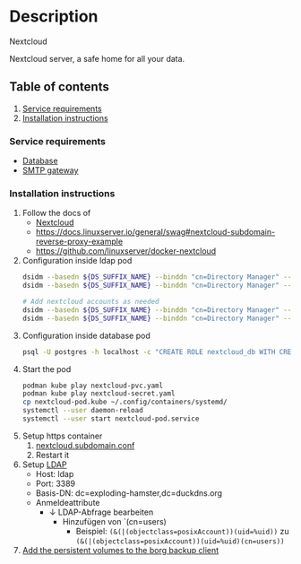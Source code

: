 # Description

Nextcloud

Nextcloud server, a safe home for all your data.

## Table of contents

1. [Service requirements](#service-requirements)
2. [Installation instructions](#installation-instructions)

### Service requirements

- [Database](../database/README.md)
- [SMTP gateway](../notification/README.md)

### Installation instructions

1. Follow the docs of
    - [Nextcloud](https://nextcloud.com/support/)
    - https://docs.linuxserver.io/general/swag#nextcloud-subdomain-reverse-proxy-example
    - https://github.com/linuxserver/docker-nextcloud
2. Configuration inside ldap pod
   ```bash
   dsidm --basedn ${DS_SUFFIX_NAME} --binddn "cn=Directory Manager" --bindpw ${DS_DM_PASSWORD} localhost user create --uid nextcloud_db --cn databases --displayName "Nextcloud Database" --uidNumber 1001 --gidNumber 1001 --homeDirectory /home/nextcloud_db
   dsidm --basedn ${DS_SUFFIX_NAME} --binddn "cn=Directory Manager" --bindpw ${DS_DM_PASSWORD} localhost account reset_password uid=nextcloud_db,ou=people,${DS_SUFFIX_NAME}
   
   # Add nextcloud accounts as needed
   dsidm --basedn ${DS_SUFFIX_NAME} --binddn "cn=Directory Manager" --bindpw ${DS_DM_PASSWORD} localhost user create --uid username --cn users --displayName "Max Mustermann" --uidNumber 1002 --gidNumber 1002 --homeDirectory /home/username
   dsidm --basedn ${DS_SUFFIX_NAME} --binddn "cn=Directory Manager" --bindpw ${DS_DM_PASSWORD} localhost account reset_password uid=username,ou=people,${DS_SUFFIX_NAME}
   ```
3. Configuration inside database pod
   ```bash
   psql -U postgres -h localhost -c "CREATE ROLE nextcloud_db WITH CREATEDB LOGIN;"
   ```
4. Start the pod
   ```bash
   podman kube play nextcloud-pvc.yaml
   podman kube play nextcloud-secret.yaml
   cp nextcloud-pod.kube ~/.config/containers/systemd/
   systemctl --user daemon-reload
   systemctl --user start nextcloud-pod.service
   ```
5. Setup https container
    1. [nextcloud.subdomain.conf](../dynds-https-ip/dyndns-https-ip-pod.yaml)
    2. Restart it
6. Setup [LDAP](https://docs.nextcloud.com/server/latest/admin_manual/configuration_user/user_auth_ldap.html)
    - Host: ldap
    - Port: 3389
    - Basis-DN: dc=exploding-hamster,dc=duckdns.org
    - Anmeldeattribute
        - ↓ LDAP-Abfrage bearbeiten
            - Hinzufügen von `(cn=users)
                - Beispiel:
                  `(&(|(objectclass=posixAccount))(uid=%uid))`
                  zu
                  `(&(|(objectclass=posixAccount))(uid=%uid)(cn=users))`
7. [Add the persistent volumes to the borg backup client](../../../container/services/borg-backup/client/README.md)

